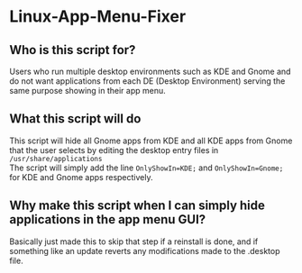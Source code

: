 # Linux-App-Menu-Fixer

## Who is this script for?
Users who run multiple desktop environments such as KDE and Gnome and do not want applications from each DE (Desktop Environment) serving the same purpose showing in their app menu.

## What this script will do
This script will hide all Gnome apps from KDE and all KDE apps from Gnome that the user selects by editing the desktop entry files in `/usr/share/applications` 
<br>
The script will simply add the line `OnlyShowIn=KDE;` and `OnlyShowIn=Gnome;` for KDE and Gnome apps respectively.
<br>

## Why make this script when I can simply hide applications in the app menu GUI?
Basically just made this to skip that step if a reinstall is done, and if something like an update reverts any modifications made to the .desktop file.
